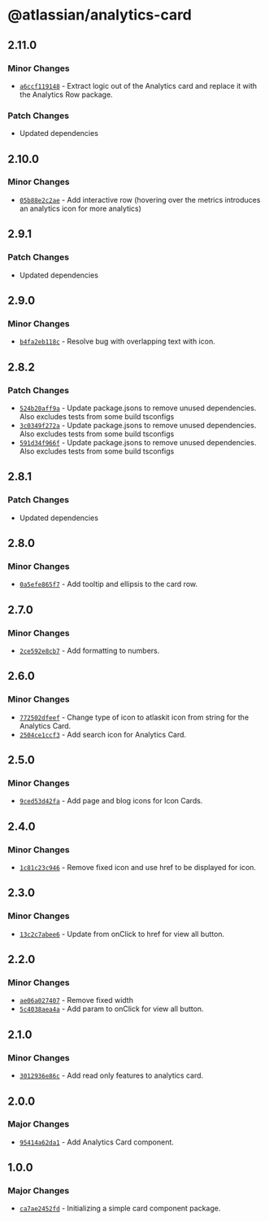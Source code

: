 # @atlassian/analytics-card

## 2.11.0

### Minor Changes

- [`a6ccf119148`](https://bitbucket.org/atlassian/atlassian-frontend/commits/a6ccf119148) - Extract logic out of the Analytics card and replace it with the Analytics Row package.

### Patch Changes

- Updated dependencies

## 2.10.0

### Minor Changes

- [`05b88e2c2ae`](https://bitbucket.org/atlassian/atlassian-frontend/commits/05b88e2c2ae) - Add interactive row (hovering over the metrics introduces an analytics icon for more analytics)

## 2.9.1

### Patch Changes

- Updated dependencies

## 2.9.0

### Minor Changes

- [`b4fa2eb118c`](https://bitbucket.org/atlassian/atlassian-frontend/commits/b4fa2eb118c) - Resolve bug with overlapping text with icon.

## 2.8.2

### Patch Changes

- [`524b20aff9a`](https://bitbucket.org/atlassian/atlassian-frontend/commits/524b20aff9a) - Update package.jsons to remove unused dependencies. Also excludes tests from some build tsconfigs
- [`3c0349f272a`](https://bitbucket.org/atlassian/atlassian-frontend/commits/3c0349f272a) - Update package.jsons to remove unused dependencies. Also excludes tests from some build tsconfigs
- [`591d34f966f`](https://bitbucket.org/atlassian/atlassian-frontend/commits/591d34f966f) - Update package.jsons to remove unused dependencies. Also excludes tests from some build tsconfigs

## 2.8.1

### Patch Changes

- Updated dependencies

## 2.8.0

### Minor Changes

- [`0a5efe865f7`](https://bitbucket.org/atlassian/atlassian-frontend/commits/0a5efe865f7) - Add tooltip and ellipsis to the card row.

## 2.7.0

### Minor Changes

- [`2ce592e8cb7`](https://bitbucket.org/atlassian/atlassian-frontend/commits/2ce592e8cb7) - Add formatting to numbers.

## 2.6.0

### Minor Changes

- [`772502dfeef`](https://bitbucket.org/atlassian/atlassian-frontend/commits/772502dfeef) - Change type of icon to atlaskit icon from string for the Analytics Card.
- [`2504ce1ccf3`](https://bitbucket.org/atlassian/atlassian-frontend/commits/2504ce1ccf3) - Add search icon for Analytics Card.

## 2.5.0

### Minor Changes

- [`9ced53d42fa`](https://bitbucket.org/atlassian/atlassian-frontend/commits/9ced53d42fa) - Add page and blog icons for Icon Cards.

## 2.4.0

### Minor Changes

- [`1c81c23c946`](https://bitbucket.org/atlassian/atlassian-frontend/commits/1c81c23c946) - Remove fixed icon and use href to be displayed for icon.

## 2.3.0

### Minor Changes

- [`13c2c7abee6`](https://bitbucket.org/atlassian/atlassian-frontend/commits/13c2c7abee6) - Update from onClick to href for view all button.

## 2.2.0

### Minor Changes

- [`ae06a027407`](https://bitbucket.org/atlassian/atlassian-frontend/commits/ae06a027407) - Remove fixed width
- [`5c4038aea4a`](https://bitbucket.org/atlassian/atlassian-frontend/commits/5c4038aea4a) - Add param to onClick for view all button.

## 2.1.0

### Minor Changes

- [`3012936e86c`](https://bitbucket.org/atlassian/atlassian-frontend/commits/3012936e86c) - Add read only features to analytics card.

## 2.0.0

### Major Changes

- [`95414a62da1`](https://bitbucket.org/atlassian/atlassian-frontend/commits/95414a62da1) - Add Analytics Card component.

## 1.0.0

### Major Changes

- [`ca7ae2452fd`](https://bitbucket.org/atlassian/atlassian-frontend/commits/ca7ae2452fd) - Initializing a simple card component package.
